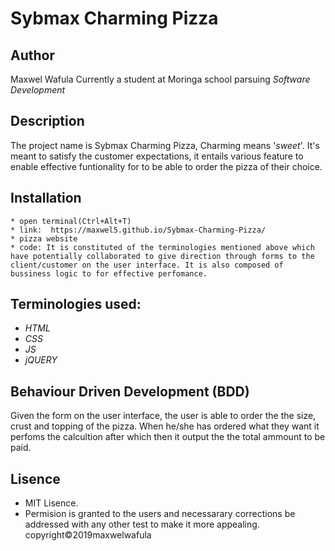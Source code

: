 # Sybmax Charming Pizza

## Author
Maxwel Wafula
Currently a student at Moringa school parsuing *Software Development*

## Description
 The project name is Sybmax Charming Pizza, Charming means '*sweet*'. It's meant to satisfy the customer expectations, it entails various feature to enable effective funtionality for to be able to order the pizza of their choice.

## Installation

    * open terminal(Ctrl+Alt+T)
    * link:  https://maxwel5.github.io/Sybmax-Charming-Pizza/   
    * pizza website
    * code: It is constituted of the terminologies mentioned above which have potentially collaborated to give direction through forms to the client/customer on the user interface. It is also composed of bussiness logic to for effective perfomance.

## Terminologies used:
* *HTML*
* *CSS*
* *JS*
* *jQUERY*

## Behaviour Driven Development (BDD)
Given the form on the user interface, the user is able to order the the size, crust and topping of the pizza. When he/she has ordered what they want it perfoms the calcultion after which then it output the the total ammount to be paid.

## Lisence
* MIT Lisence.
* Permision is granted to the users and necessarary corrections be addressed with any other test to make it more appealing. 
copyright&copy;2019maxwelwafula
